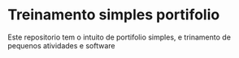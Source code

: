 <h1>Treinamento simples portifolio</h1>

<p>Este repositorio tem o intuito de portifolio simples, e trinamento de pequenos atividades e software</p>
